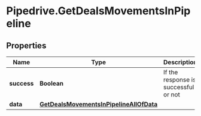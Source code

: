 # Pipedrive.GetDealsMovementsInPipeline

## Properties

Name | Type | Description | Notes
------------ | ------------- | ------------- | -------------
**success** | **Boolean** | If the response is successful or not | [optional] 
**data** | [**GetDealsMovementsInPipelineAllOfData**](GetDealsMovementsInPipelineAllOfData.md) |  | [optional] 


